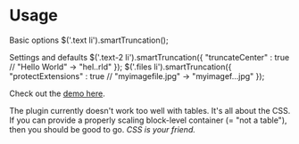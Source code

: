 # Usage

Basic options
	$('.text li').smartTruncation();
	
Settings and defaults
	$('.text-2 li').smartTruncation({
		"truncateCenter" : true // "Hello World" -> "hel..rld"
	});
	$('.files li').smartTruncation({
		"protectExtensions" : true // "myimagefile.jpg" -> "myimagef...jpg"
	});

Check out the [demo here](http://www.polarblau.com/code/jquery/smarttruncation).

The plugin currently doesn't work too well with tables. It's all about the CSS. If you can provide a properly scaling block-level container (= "not a table"), then you should be good to go. *CSS is your friend.*
